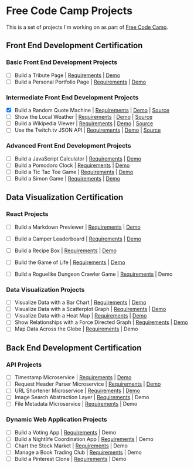 # Free Code Camp Projects

This is a set of projects I'm working on as part of [Free Code Camp](http://www.freecodecamp.com).

## Front End Development Certification

### Basic Front End Development Projects

- [ ] Build a Tribute Page | [Requirements](http://www.freecodecamp.com/challenges/build-a-tribute-page) | [Demo]()
- [ ] Build a Personal Portfolio Page | [Requirements](http://www.freecodecamp.com/challenges/build-a-personal-portfolio-webpage) | [Demo]()

### Intermediate Front End Development Projects

- [x] Build a Random Quote Machine | [Requirements](http://www.freecodecamp.com/challenges/build-a-random-quote-machine) | [Demo](http://random-quote.surge.sh/) | [Source]()
- [ ] Show the Local Weather | [Requirements](http://www.freecodecamp.com/challenges/show-the-local-weather) | [Demo]() | [Source]()
- [ ] Build a Wikipedia Viewer | [Requirements](http://www.freecodecamp.com/challenges/build-a-wikipedia-viewer) | [Demo]() | [Source]()
- [ ] Use the Twitch.tv JSON API | [Requirements](http://www.freecodecamp.com/challenges/use-the-twitchtv-json-api) | [Demo]() | [Source]()

### Advanced Front End Development Projects

  - [ ] Build a JavaScript Calculator | [Requirements](http://www.freecodecamp.com/challenges/build-a-javascript-calculator) | [Demo]()
  - [ ] Build a Pomodoro Clock | [Requirements](http://www.freecodecamp.com/challenges/build-a-pomodoro-clock) | [Demo]()
  - [ ] Build a Tic Tac Toe Game | [Requirements](http://www.freecodecamp.com/challenges/build-a-tic-tac-toe-game) | [Demo]()
  - [ ] Build a Simon Game | [Requirements](http://www.freecodecamp.com/challenges/build-a-simon-game) | [Demo]()

## Data Visualization Certification

### React Projects
- [ ] Build a Markdown Previewer | [Requirements](https://www.freecodecamp.com/challenges/build-a-markdown-previewer) | [Demo]()
- [ ] Build a Camper Leaderboard | [Requirements](https://www.freecodecamp.com/challenges/build-a-camper-leaderboard) | [Demo]()
- [ ] Build a Recipe Box | [Requirements](https://www.freecodecamp.com/challenges/build-a-recipe-box) | [Demo]()
- [ ] Build the Game of Life | [Requirements](https://www.freecodecamp.com/challenges/build-the-game-of-life) | [Demo]()
- [ ] Build a Roguelike Dungeon Crawler Game | [Requirements](https://www.freecodecamp.com/challenges/build-a-roguelike-dungeon-crawler-game) | Demo


### Data Visualization Projects

  - [ ] Visualize Data with a Bar Chart | [Requirements](http://www.freecodecamp.com/challenges/visualize-data-with-a-bar-chart) | [Demo]()
  - [ ] Visualize Data with a Scatterplot Graph | [Requirements](http://www.freecodecamp.com/challenges/visualize-data-with-a-scatterplot-graph) | [Demo]()
  - [ ] Visualize Data with a Heat Map | [Requirements](http://www.freecodecamp.com/challenges/visualize-data-with-a-heat-map) | [Demo]()
  - [ ] Show Relationships with a Force Directed Graph | [Requirements](http://www.freecodecamp.com/challenges/show-relationships-with-a-force-directed-graph) | [Demo]()
  - [ ] Map Data Across the Globe | [Requirements](http://www.freecodecamp.com/challenges/map-data-across-the-globe) | Demo

## Back End Development Certification

### API Projects

  - [ ] Timestamp Microservice | [Requirements](http://www.freecodecamp.com/challenges/timestamp-microservice) | [Demo]()
  - [ ] Request Header Parser Microservice | [Requirements](http://www.freecodecamp.com/challenges/timestamp-microservice) | [Demo]()
  - [ ] URL Shortener Microservice | [Requirements](http://www.freecodecamp.com/challenges/url-shortener-microservice) | [Demo]()
  - [ ] Image Search Abstraction Layer | [Requirements](http://www.freecodecamp.com/challenges/image-search-abstraction-layer) | Demo
  - [ ] File Metadata Microservice | [Requirements](http://www.freecodecamp.com/challenges/file-metadata-microservice) | Demo

### Dynamic Web Application Projects

  - [ ] Build a Voting App | [Requirements](http://www.freecodecamp.com/challenges/build-a-voting-app) | Demo
  - [ ] Build a Nightlife Coordination App | [Requirements](http://www.freecodecamp.com/challenges/build-a-nightlife-coordination-app) | Demo
  - [ ] Chart the Stock Market | [Requirements](http://www.freecodecamp.com/challenges/chart-the-stock-market) | Demo
  - [ ] Manage a Book Trading Club | [Requirements](http://www.freecodecamp.com/challenges/manage-a-book-trading-club) | Demo
  - [ ] Build a Pinterest Clone | [Requirements](http://www.freecodecamp.com/challenges/build-a-pinterest-clone) | Demo
